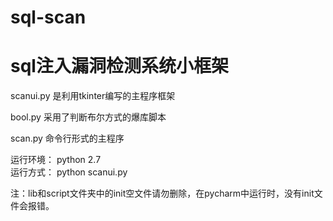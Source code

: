 # sql-scan
# sql注入漏洞检测系统小框架

scanui.py 是利用tkinter编写的主程序框架

bool.py 采用了判断布尔方式的爆库脚本

scan.py 命令行形式的主程序

运行环境： python 2.7  
运行方式： python scanui.py

注：lib和script文件夹中的init空文件请勿删除，在pycharm中运行时，没有init文件会报错。

